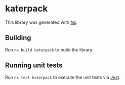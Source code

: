 # katerpack

This library was generated with [Nx](https://nx.dev).

## Building

Run `nx build katerpack` to build the library.

## Running unit tests

Run `nx test katerpack` to execute the unit tests via [Jest](https://jestjs.io).
